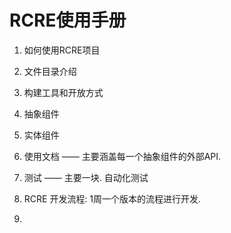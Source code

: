 # RCRE使用手册

1. 如何使用RCRE项目
2. 文件目录介绍
3. 构建工具和开放方式
4. 抽象组件
5. 实体组件



1. 使用文档 —— 主要涵盖每一个抽象组件的外部API. 
2. 测试 —— 主要一块. 自动化测试
3. RCRE 开发流程: 1周一个版本的流程进行开发. 
4. ​